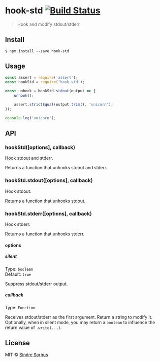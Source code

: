# hook-std [![Build Status](https://travis-ci.org/sindresorhus/hook-std.svg?branch=master)](https://travis-ci.org/sindresorhus/hook-std)

> Hook and modify stdout/stderr


## Install

```
$ npm install --save hook-std
```


## Usage

```js
const assert = require('assert');
const hookStd = require('hook-std');

const unhook = hookStd.stdout(output => {
	unhook();

	assert.strictEqual(output.trim(), 'unicorn');
});

console.log('unicorn');
```


## API

### hookStd([options], callback)

Hook stdout and stderr.

Returns a function that unhooks stdout and stderr.

### hookStd.stdout([options], callback)

Hook stdout.

Returns a function that unhooks stdout.

### hookStd.stderr([options], callback)

Hook stderr.

Returns a function that unhooks stderr.

#### options

##### silent

Type: `boolean`<br>
Default: `true`

Suppress stdout/stderr output.

##### callback

Type: `Function`

Receives stdout/stderr as the first argument. Return a string to modify it. Optionally, when in silent mode, you may return a `boolean` to influence the return value of `.write(...)`.


## License

MIT © [Sindre Sorhus](https://sindresorhus.com)
